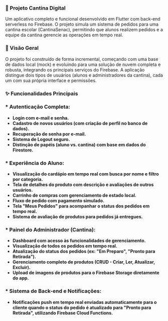 ### 📱 Projeto Cantina Digital
Um aplicativo completo e funcional desenvolvido em Flutter com back-end serverless no Firebase. O projeto simula um sistema de pedidos para uma cantina escolar (CantinaSenac), permitindo que alunos realizem pedidos e a equipe da cantina gerencie as operações em tempo real.

### 🚀 Visão Geral
O projeto foi construído de forma incremental, começando com uma base de dados local (mock) e evoluindo para uma solução de nuvem completa e robusta, integrando os principais serviços do Firebase. A aplicação distingue dois tipos de usuários (alunos e administradores da cantina), cada um com sua própria interface e permissões.

### ✨ Funcionalidades Principais
### * **Autenticação Completa:**
* **Login com e-mail e senha.**
* **Cadastro de novos usuários (com criação de perfil no banco de dados).**
* **Recuperação de senha por e-mail.**
* **Sistema de Logout seguro.**
* **Distinção de papéis (aluno vs. cantina) com base em dados do Firestore.**

### * **Experiência do Aluno:**
* **Visualização do cardápio em tempo real com busca por nome e filtro por categoria.**
* **Tela de detalhes do produto com descrição e avaliações de outros usuários.**
* **Carrinho de compras com gerenciamento de estado local.**
* **Fluxo de pedido com pagamento simulado.**
* **Tela "Meus Pedidos" para acompanhar o status dos pedidos em tempo real.**
* **Sistema de avaliação de produtos para pedidos já entregues.**

### * **Painel do Administrador (Cantina):**
* **Dashboard com acesso às funcionalidades de gerenciamento.**
* **Visualização de todos os pedidos em tempo real.**
* **Atualização do status dos pedidos (ex: "Em Preparo", "Pronto para Retirada").**
* **Gerenciamento completo de produtos (CRUD - Criar, Ler, Atualizar, Excluir).**
* **Upload de imagens de produtos para o Firebase Storage diretamente do app.**

### * **Sistema de Back-end e Notificações:**
* **Notificações push em tempo real enviadas automaticamente para o cliente quando o status do pedido é atualizado para "Pronto para Retirada", utilizando Firebase Cloud Functions.**
